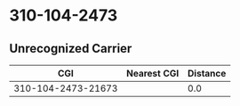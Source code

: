 # 310-104-2473
## Unrecognized Carrier


| CGI | Nearest CGI | Distance |
|-----|-------------|----------|
| 310-104-2473-21673 |  | 0.0 |
